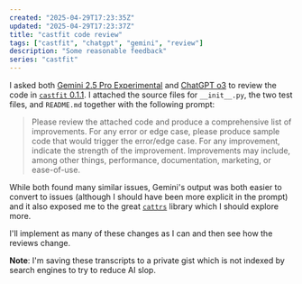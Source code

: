 ```yaml
---
created: "2025-04-29T17:23:35Z"
updated: "2025-04-29T17:23:37Z"
title: "castfit code review"
tags: ["castfit", "chatgpt", "gemini", "review"]
description: "Some reasonable feedback"
series: "castfit"
---
```


I asked both [Gemini 2.5 Pro Experimental][1] and [ChatGPT o3][2] to review the code in [`castfit` 0.1.1]. I attached the source files for `__init__.py`, the two test files, and `README.md` together with the following prompt:

> Please review the attached code and produce a comprehensive list of improvements. For any error or edge case, please produce sample code that would trigger the error/edge case. For any improvement, indicate the strength of the improvement. Improvements may include, among other things, performance, documentation, marketing, or ease-of-use.

While both found many similar issues, Gemini's output was both easier to convert to issues (although I should have been more explicit in the prompt) and it also exposed me to the great [`cattrs`](https://catt.rs/en/stable/) library which I should explore more.

I'll implement as many of these changes as I can and then see how the reviews change.

**Note**: I'm saving these transcripts to a private gist which is not indexed by search engines to try to reduce AI slop.

[`castfit` 0.1.1]: /blog/2025/04/castfit-0.1.1.html
[1]: https://gist.github.com/metaist/7691e5306a246a86b4f195075d95deec#file-2025-04-29-transcript-gemini-reviews-castfit-md
[2]: https://gist.github.com/metaist/7691e5306a246a86b4f195075d95deec#file-2025-04-29-transcript-chatgpt-reviews-castfit-md
